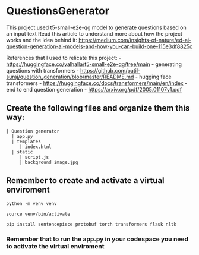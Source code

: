# QuestionsGenerator
This project used t5-small-e2e-qg model to generate questions based on an input text
Read this article to understand more about how the project works and the idea behind it: https://medium.com/insights-of-nature/ed-ai-question-generation-ai-models-and-how-you-can-build-one-115e3df8825c 

References that I used to relicate this project:
    - https://huggingface.co/valhalla/t5-small-e2e-qg/tree/main
    - generating questions with transformers - https://github.com/patil-suraj/question_generation/blob/master/README.md
    - hugging face transformers - https://huggingface.co/docs/transformers/main/en/index
    - end to end question generation - https://arxiv.org/pdf/2005.01107v1.pdf


## Create the following files and organize them this way:
    | Question generator
      | app.py
      | templates
         | index.html
      | static
         | script.js
         | background image.jpg

## Remember to create and activate a virtual enviroment

    python -m venv venv

    source venv/bin/activate

    pip install sentencepiece protobuf torch transformers flask nltk

### Remember that to run the app.py in your codespace you need to activate the virtual enviroment 
